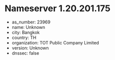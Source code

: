 # Nameserver 1.20.201.175

* as_number: 23969
* name: Unknown
* city: Bangkok
* country: TH
* organization: TOT Public Company Limited
* version: Unknown
* dnssec: false
